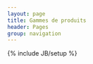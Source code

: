 ```yaml
---
layout: page
title: Gammes de produits 
header: Pages
group: navigation
---
```

{% include JB/setup %}

